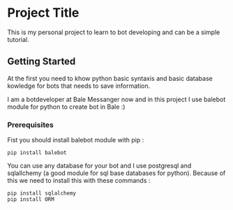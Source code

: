 # Project Title

This is my personal project to learn to bot developing and can be a simple tutorial.


## Getting Started

At the first you need to khow python basic syntaxis and basic database kowledge for bots that needs to save information.

I am a botdeveloper at Bale Messanger now and in this project I use balebot module for python to create bot in Bale :)

### Prerequisites

Fist you should install balebot module with pip :

```
pip install balebot
```

You can use any database for your bot and I use postgresql and sqlallchemy (a good module for sql base databases for python). 
Because of this we need to install this with these commands :

```
pip install sqlalchemy
pip install ORM
```

